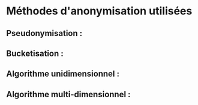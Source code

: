 # Méthodes d'anonymisation utilisées

## Pseudonymisation :

## Bucketisation :

## Algorithme unidimensionnel :

## Algorithme multi-dimensionnel :
